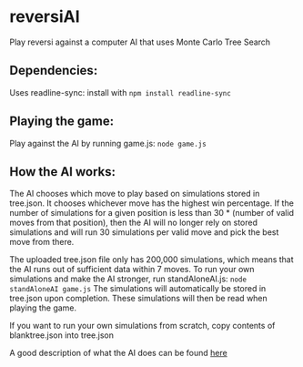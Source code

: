 # reversiAI
Play reversi against a computer AI that uses Monte Carlo Tree Search

## Dependencies:
Uses readline-sync: install with ```npm install readline-sync```


## Playing the game:
Play against the AI by running game.js: ```node game.js```


## How the AI works:
The AI chooses which move to play based on simulations stored in tree.json. It chooses whichever move has the highest win percentage.
If the number of simulations for a given position is less than 30 * (number of valid moves from that position), then the AI will no 
longer rely on stored simulations and will run 30 simulations per valid move and pick the best move from there.

The uploaded tree.json file only has 200,000 simulations, which means that the AI runs out of sufficient data within 7 moves. To run your
own simulations and make the AI stronger, run standAloneAI.js: ```node standAloneAI game.js```
The simulations will automatically be stored in tree.json upon completion. These simulations will then be read when playing the game.

If you want to run your own simulations from scratch, copy contents of blanktree.json into tree.json

A good description of what the AI does can be found [here](https://jeffbradberry.com/posts/2015/09/intro-to-monte-carlo-tree-search/)
